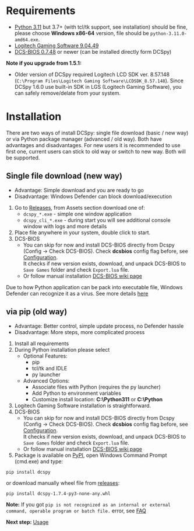 # Requirements
* [Python 3.11](https://www.python.org/downloads/) but 3.7+ (with tcl/tk support, see installation) should be fine, please choose **Windows x86-64** version, file should be `python-3.11.0-amd64.exe`.  
* [Logitech Gaming Software 9.04.49](https://support.logitech.com/software/lgs)
* [DCS-BIOS 0.7.48](https://github.com/DCSFlightpanels/dcs-bios/releases/latest) or newer (can be installed directly form DCSpy)

**Note if you upgrade from 1.5.1:**
* Older version of DCSpy required Logitech LCD SDK ver. 8.57.148 (`C:\Program Files\Logitech Gaming Software\LCDSDK_8.57.148`). Since DCSpy 1.6.0 use built-in SDK in LGS (Logitech Gaming Software), you can safely remove/delate from your system.

# Installation
There are two ways of install DCSpy: single file download (basic / new way) or via Python package manager (advanced / old way). Both have advantages and  disadvantages. For new users it is recommended to use first one, current users can stick to old way or switch to new way. Both will be supported.

## Single file download (new way)
* Advantage: Simple download and you are ready to go
* Disadvantage: Windows Defender can block download/execution

1. Go to [Releases](https://github.com/emcek/dcspy/releases), from Assets section download one of:
   * `dcspy_*.exe` - simple one window application
   * `dcspy_cli_*.exe` - during start you will see additional console window with logs and more details
2. Place file anywhere in your system, double click to start.
3. DCS-BIOS
   * You can skip for now and install DCS-BIOS directly from Dcspy (Config -> Check DCS-BIOS). Check **dcsbios** config flag before, see [Configuration](usage#configuration).  
     It checks if new version exists, download, and unpack DCS-BIOS to `Save Games` folder and check `Export.lua` file.
   * Or follow manual installation [DCS-BIOS wiki page](https://github.com/DCSFlightpanels/DCSFlightpanels/wiki/Installation)

Due to how Python application can be pack into executable file, Windows Defender can recognize it as a virus. See more details [here](Information#windows-defender)

## via pip (old way)
* Advantage: Better control, simple update process, no Defender hassle
* Disadvantage: More steps, more complicated process

1. Install all requirements
2. During Python installation please select  
   * Optional Features:
     * pip
     * tcl/tk and IDLE
     * py launcher  
   * Advanced Options:
     * Associate files with Python (requires the py launcher)
     * Add Python to environment variables
     * Customize install location: **C:\Python311** or **C:\Python**
3. Logitech Gaming Software installation is straightforward.
4. DCS-BIOS
   * You can skip for now and install DCS-BIOS directly from Dcspy (Config -> Check DCS-BIOS). Check **dcsbios** config flag before, see [Configuration](usage#configuration).  
     It checks if new version exists, download, and unpack DCS-BIOS to `Save Games` folder and check `Export.lua` file.
   * Or follow manual installation [DCS-BIOS wiki page](https://github.com/DCSFlightpanels/DCSFlightpanels/wiki/Installation)
5. Package is available on [PyPI](https://pypi.org/project/dcspy/), open Windows Command Prompt (cmd.exe) and type:
```shell script
pip install dcspy
```
or download manually wheel file from [releases](https://github.com/emcek/dcspy/releases/latest):
```shell script
pip install dcspy-1.7.4-py3-none-any.whl
```
**Note:** If you got `pip is not recognized as an internal or external command, operable program or batch file.` error, see [FAQ](Information#faq)


**Next step:** [Usage](https://github.com/emcek/dcspy/wiki/Usage)
